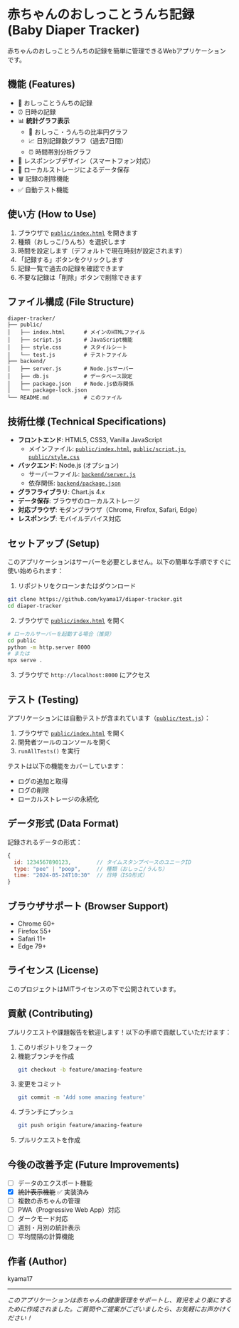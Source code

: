 # 赤ちゃんのおしっことうんち記録 (Baby Diaper Tracker)

赤ちゃんのおしっことうんちの記録を簡単に管理できるWebアプリケーションです。

## 機能 (Features)

- 📝 おしっことうんちの記録
- ⏰ 日時の記録
- 📊 **統計グラフ表示**
  - 🥧 おしっこ・うんちの比率円グラフ
  - 📈 日別記録数グラフ（過去7日間）
  - ⏰ 時間帯別分析グラフ
- 📱 レスポンシブデザイン（スマートフォン対応）
- 💾 ローカルストレージによるデータ保存
- 🗑️ 記録の削除機能
- ✅ 自動テスト機能

## 使い方 (How to Use)

1. ブラウザで [`public/index.html`](public/index.html) を開きます
2. 種類（おしっこ/うんち）を選択します
3. 時間を設定します（デフォルトで現在時刻が設定されます）
4. 「記録する」ボタンをクリックします
5. 記録一覧で過去の記録を確認できます
6. 不要な記録は「削除」ボタンで削除できます

## ファイル構成 (File Structure)

```
diaper-tracker/
├── public/
│   ├── index.html      # メインのHTMLファイル
│   ├── script.js       # JavaScript機能
│   ├── style.css       # スタイルシート
│   └── test.js         # テストファイル
├── backend/
│   ├── server.js       # Node.jsサーバー
│   ├── db.js           # データベース設定
│   ├── package.json    # Node.js依存関係
│   └── package-lock.json
└── README.md           # このファイル
```

## 技術仕様 (Technical Specifications)

- **フロントエンド**: HTML5, CSS3, Vanilla JavaScript
  - メインファイル: [`public/index.html`](public/index.html), [`public/script.js`](public/script.js), [`public/style.css`](public/style.css)
- **バックエンド**: Node.js (オプション)
  - サーバーファイル: [`backend/server.js`](backend/server.js)
  - 依存関係: [`backend/package.json`](backend/package.json)
- **グラフライブラリ**: Chart.js 4.x
- **データ保存**: ブラウザのローカルストレージ
- **対応ブラウザ**: モダンブラウザ（Chrome, Firefox, Safari, Edge）
- **レスポンシブ**: モバイルデバイス対応

## セットアップ (Setup)

このアプリケーションはサーバーを必要としません。以下の簡単な手順ですぐに使い始められます：

1. リポジトリをクローンまたはダウンロード
```bash
git clone https://github.com/kyama17/diaper-tracker.git
cd diaper-tracker
```

2. ブラウザで [`public/index.html`](public/index.html) を開く
```bash
# ローカルサーバーを起動する場合（推奨）
cd public
python -m http.server 8000
# または
npx serve .
```

3. ブラウザで `http://localhost:8000` にアクセス

## テスト (Testing)

アプリケーションには自動テストが含まれています（[`public/test.js`](public/test.js)）：

1. ブラウザで [`public/index.html`](public/index.html) を開く
2. 開発者ツールのコンソールを開く
3. `runAllTests()` を実行

テストは以下の機能をカバーしています：
- ログの追加と取得
- ログの削除
- ローカルストレージの永続化

## データ形式 (Data Format)

記録されるデータの形式：

```javascript
{
  id: 1234567890123,        // タイムスタンプベースのユニークID
  type: "pee" | "poop",     // 種類（おしっこ/うんち）
  time: "2024-05-24T10:30"  // 日時（ISO形式）
}
```

## ブラウザサポート (Browser Support)

- Chrome 60+
- Firefox 55+
- Safari 11+
- Edge 79+

## ライセンス (License)

このプロジェクトはMITライセンスの下で公開されています。

## 貢献 (Contributing)

プルリクエストや課題報告を歓迎します！以下の手順で貢献していただけます：

1. このリポジトリをフォーク
2. 機能ブランチを作成
   ```bash
   git checkout -b feature/amazing-feature
   ```
3. 変更をコミット
   ```bash
   git commit -m 'Add some amazing feature'
   ```
4. ブランチにプッシュ
   ```bash
   git push origin feature/amazing-feature
   ```
5. プルリクエストを作成

## 今後の改善予定 (Future Improvements)

- [ ] データのエクスポート機能
- [x] ~~統計表示機能~~ ✅ 実装済み
- [ ] 複数の赤ちゃんの管理
- [ ] PWA（Progressive Web App）対応
- [ ] ダークモード対応
- [ ] 週別・月別の統計表示
- [ ] 平均間隔の計算機能

## 作者 (Author)

kyama17

---

*このアプリケーションは赤ちゃんの健康管理をサポートし、育児をより楽にするために作成されました。ご質問やご提案がございましたら、お気軽にお声かけください！*